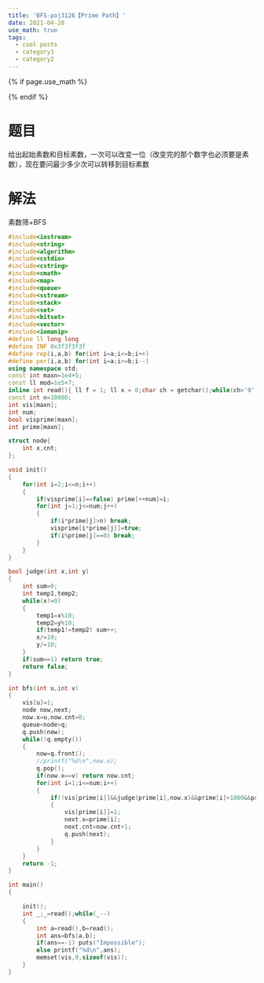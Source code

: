 ```yaml
---
title: 'BFS-poj3126【Prime Path】'
date: 2021-04-28
use_math: true
tags:
  - cool posts
  - category1
  - category2
---
```

{% if page.use_math %}  
<script type="text/javascript" id="MathJax-script" async  
  src="https://cdn.jsdelivr.net/npm/mathjax@3/es5/tex-mml-chtml.js">  
</script>  
<script>  
  MathJax = {  
    tex: {  
      inlineMath: [['$', '$'], ['\\(', '\\)']],  
      displayMath: [['$$', '$$'], ['\\[', '\\]']],  
      processEscapes: true  
    }  
  };  
</script>  
{% endif %}

# 题目  
给出起始素数和目标素数，一次可以改变一位（改变完的那个数字也必须要是素数），现在要问最少多少次可以转移到目标素数

# 解法
素数筛+BFS

```cpp 
#include<iostream>
#include<string>
#include<algorithm>
#include<cstdio>
#include<cstring>
#include<cmath>
#include<map>
#include<queue>
#include<sstream>
#include<stack>
#include<set>
#include<bitset>
#include<vector>
#include<iomanip>
#define ll long long
#define INF 0x3f3f3f3f
#define rep(i,a,b) for(int i=a;i<=b;i++)
#define per(i,a,b) for(int i=a;i>=b;i--)
using namespace std;
const int maxn=1e4+5;
const ll mod=1e5+7;
inline int read(){ ll f = 1; ll x = 0;char ch = getchar();while(ch>'9'||ch<'0') {if(ch=='-') f=-1; ch = getchar();}while(ch>='0'&&ch<='9') x = (x<<3) + (x<<1) + ch - '0',  ch = getchar();return x*f; } ;
const int n=10000;
int vis[maxn];
int num;
bool visprime[maxn];
int prime[maxn];

struct node{
    int x,cnt;
};

void init()
{
    for(int i=2;i<=n;i++)
    {
        if(visprime[i]==false) prime[++num]=i;
        for(int j=1;j<=num;j++)
        {
            if(i*prime[j]>n) break;
            visprime[i*prime[j]]=true;
            if(i%prime[j]==0) break;
        }
    }
}

bool judge(int x,int y)
{
    int sum=0;
    int temp1,temp2;
    while(x!=0)
    {
        temp1=x%10;
        temp2=y%10;
        if(temp1!=temp2) sum++;
        x/=10;
        y/=10;
    }
    if(sum==1) return true;
    return false;
}

int bfs(int u,int v)
{
    vis[u]=1;
    node now,next;
    now.x=u,now.cnt=0;
    queue<node>q;
    q.push(now);
    while(!q.empty())
    {
        now=q.front();
        //printf("%d\n",now.x);
        q.pop();
        if(now.x==v) return now.cnt;
        for(int i=1;i<=num;i++)
        {
            if(!vis[prime[i]]&&judge(prime[i],now.x)&&prime[i]>1000&&prime[i]<10000)
            {
                vis[prime[i]]=1;
                next.x=prime[i];
                next.cnt=now.cnt+1;
                q.push(next);
            }
        }
    }
    return -1;
}

int main()
{

    init();
    int _;_=read();while(_--)
    {
        int a=read(),b=read();
        int ans=bfs(a,b);
        if(ans==-1) puts("Impossible");
        else printf("%d\n",ans);
        memset(vis,0,sizeof(vis));
    }
}
```
